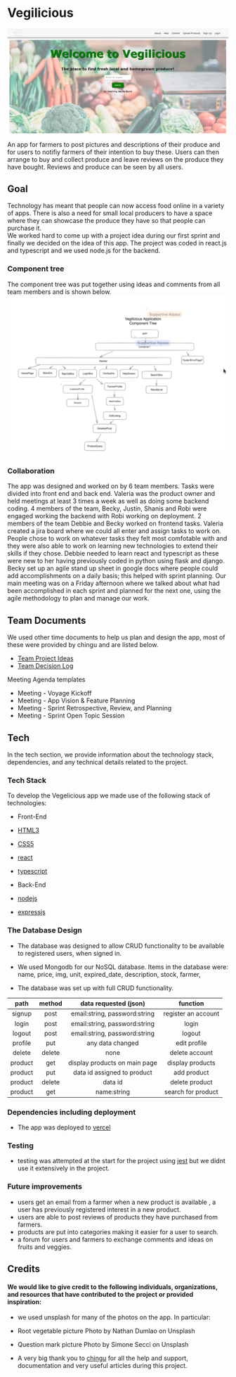 # Vegilicious
![Vegelicious home screen](./userdesign/vegelicious_screen.png)

An app for farmers to post pictures and descriptions of their produce and for users to notifiy farmers of their intention to buy these.
Users can then arrange to buy and collect produce and leave reviews on the produce they have bought.  Reviews and produce can be seen by all users.


## Goal
Technology has meant that people can now access food online in a variety of apps.  There is also a need for small local producers to have a space where they can showcase the produce they have so that people can purchase it.  
We worked hard to come up with a project idea during our first sprint and finally we decided on the idea of this app.  The project was coded in react.js and typescript and we used node.js for the backend.
 

### Component tree
The component tree was put together using ideas and comments from all team members and is shown below.
![Component tree](./userdesign/component_tree.png)

### Collaboration

The app was designed and worked on by 6 team members.  Tasks were divided into front end and back end.  Valeria was the product owner and held meetings at least 3 times a week as well as doing some backend coding.  4 members of the team, Becky, Justin, Shanis and Robi were engaged working the backend with Robi working on deployment.  2 members of the team Debbie and Becky worked on frontend tasks.  Valeria created a jira board where we could all enter and assign tasks to work on.  People chose to work on whatever tasks they felt most comfotable with and they were also able to work on learning new technologies to extend their skills if they chose.  Debbie needed to learn react and typescript as these were new to her having previously coded in python using flask and django.  Becky set up an agile stand up sheet in google docs where people could add accomplishments on a daily basis; this helped with sprint planning.  Our main meeting was on a Friday afternoon where we talked about what had been accomplished in each sprint and planned for the next one, using the agile methodology to plan and manage our work.

## Team Documents

We used other time documents to help us plan and design the app, most of these were provided by chingu and are listed below.

- [Team Project Ideas](./docs/team_project_ideas.md)
- [Team Decision Log](./docs/team_decision_log.md)

Meeting Agenda templates 

- Meeting - Voyage Kickoff 
- Meeting - App Vision & Feature Planning 
- Meeting - Sprint Retrospective, Review, and Planning
- Meeting - Sprint Open Topic Session 


## Tech
In the tech section, we provide information about the technology stack, dependencies, and any technical details related to the project.


### Tech Stack

To develop the Vegelicious app we made use of the following stack of technologies:

- Front-End
 - [HTML3](https://www.w3schools.com/html/)
 - [CSS5](https://www.w3schools.com/css/default.asp)
 - [react](https://www.w3schools.com/react/default.asp)
 - [typescript](https://www.w3schools.com/typescript/typescript_intro.php)

- Back-End
 - [nodejs](https://www.w3schools.com/nodejs/nodejs_intro.asp)
 - [expressjs](https://expressjs.com/)

### The Database Design
- The database was designed to allow CRUD functionality to be available to registered users, when signed in.
- We used Mongodb for our NoSQL database.  Items in the database were:
    name,
    price,
    img,
    unit,
    expired_date,
    description,
    stock,
    farmer,
  

- The database was set up with full CRUD functionality.

**path**|**method**|data requested (json) |**function**
:-----:|:-----:|:-----:|:-----:
signup|post |email:string, password:string|register an account
login|post |email:string, password:string|login
logout|post |email:string, password:string|logout
profile|put|any data changed|edit profile
delete|delete|none|delete account
product|get|display products on main page|display products
product|put|data id assigned to product|add product
product|delete|data id|delete product
product|get|name:string|search for product


### Dependencies including deployment
- The app was deployed to [vercel](https://vercel.com/) 


### Testing
- testing was attempted at the start for the project using [jest](https://jestjs.io/) but we didnt use it extensively in the project.

### Future improvements
- users get an email from a farmer when a new product is available , a user has previously registered interest in a new product.
- users are able to post reviews of products they have purchased from farmers.
- products are put into categories making it easier for a user to search.
- a forum for users and farmers to exchange comments and ideas on fruits and veggies.


## Credits
#### We would like to give credit to the following individuals, organizations, and resources that have contributed to the project or provided inspiration:
- we used unsplash for many of the photos on the app.  In particular:
- Root vegetable picture
Photo by Nathan Dumlao on Unsplash  

- Question mark picture
Photo by Simone Secci on Unsplash

- A very big thank you to [chingu](https://www.chingu.io/) for all the help and support, documentation and very useful articles during this project.






